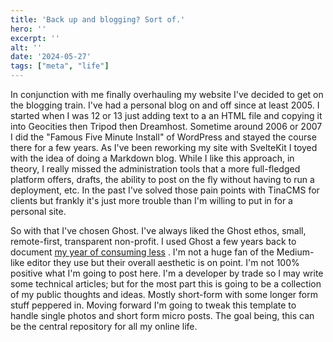 ```yaml
---
title: 'Back up and blogging? Sort of.'
hero: ''
excerpt: ''
alt: ''
date: '2024-05-27'
tags: ["meta", "life"]
---
```


In conjunction with me finally overhauling my website I've decided to get on the blogging train. I've had a personal blog on and off since at least 2005.  I started when I was 12 or 13 just adding text to a an HTML file and copying it into Geocities then Tripod then Dreamhost.  Sometime around 2006 or 2007 I did the "Famous Five Minute Install" of WordPress and stayed the course there for a few years. As I've been reworking my site with SvelteKit I toyed with the idea of doing a Markdown blog. While I like this approach, in theory, I really missed the administration tools that a more full-fledged platform offers, drafts, the ability to post on the fly without having to run a deployment, etc. In the past I've solved those pain points with TinaCMS for clients but frankly it's just more trouble than I'm willing to put in for a personal site.
 
So with that I've chosen Ghost.  I've always liked the Ghost ethos, small, remote-first, transparent non-profit. I used Ghost a few years back to document [my year of consuming less](https://consume.travisfantina.com/) . I'm not a huge fan of the Medium-like editor they use but their overall aesthetic is on point. I'm not 100% positive what I'm going to post here. I'm a developer by trade so I may write some technical articles; but for the most part this is going to be a collection of my public thoughts and ideas.  Mostly short-form with some longer form stuff peppered in.  Moving forward I'm going to tweak this template to handle single photos and short form micro posts. The goal being, this can be the central repository for all my online life.

